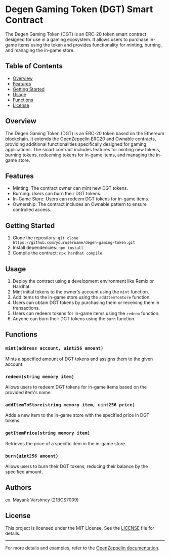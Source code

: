 # Degen Gaming Token (DGT) Smart Contract

The Degen Gaming Token (DGT) is an ERC-20 token smart contract designed for use in a gaming ecosystem. It allows users to purchase in-game items using the token and provides functionality for minting, burning, and managing the in-game store.

## Table of Contents

- [Overview](#overview)
- [Features](#features)
- [Getting Started](#getting-started)
- [Usage](#usage)
- [Functions](#functions)
- [License](#license)

## Overview

The Degen Gaming Token (DGT) is an ERC-20 token based on the Ethereum blockchain. It extends the OpenZeppelin ERC20 and Ownable contracts, providing additional functionalities specifically designed for gaming applications. The smart contract includes features for minting new tokens, burning tokens, redeeming tokens for in-game items, and managing the in-game store.

## Features

- Minting: The contract owner can mint new DGT tokens.
- Burning: Users can burn their DGT tokens.
- In-Game Store: Users can redeem DGT tokens for in-game items.
- Ownership: The contract includes an Ownable pattern to ensure controlled access.

## Getting Started

1. Clone the repository: `git clone https://github.com/yourusername/degen-gaming-token.git`
2. Install dependencies: `npm install`
3. Compile the contract: `npx hardhat compile`

## Usage

1. Deploy the contract using a development environment like Remix or Hardhat.
2. Mint initial tokens to the owner's account using the `mint` function.
3. Add items to the in-game store using the `addItemToStore` function.
4. Users can obtain DGT tokens by purchasing them or receiving them in transactions.
5. Users can redeem tokens for in-game items using the `redeem` function.
6. Anyone can burn their DGT tokens using the `burn` function.

## Functions

### `mint(address account, uint256 amount)`

Mints a specified amount of DGT tokens and assigns them to the given account.

### `redeem(string memory item)`

Allows users to redeem DGT tokens for in-game items based on the provided item's name.

### `addItemToStore(string memory item, uint256 price)`

Adds a new item to the in-game store with the specified price in DGT tokens.

### `getItemPrice(string memory item)`

Retrieves the price of a specific item in the in-game store.

### `burn(uint256 amount)`

Allows users to burn their DGT tokens, reducing their balance by the specified amount.

## Authors
ex. Mayank Varshney (21BCS7009)

## License

This project is licensed under the MIT License. See the [LICENSE](https://github.com/21BCS7009/Module-Building-on-Avalanche---ETH-AVAX/blob/main/LICENSE) file for details.

---

For more details and examples, refer to the [OpenZeppelin documentation](https://docs.openzeppelin.com/contracts/4.x/).





